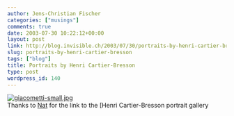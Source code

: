 ```yaml
---
author: Jens-Christian Fischer
categories: ["musings"]
comments: true
date: 2003-07-30 10:22:12+00:00
layout: post
link: http://blog.invisible.ch/2003/07/30/portraits-by-henri-cartier-bresson/
slug: portraits-by-henri-cartier-bresson
tags: ["blog"]
title: Portraits by Henri Cartier-Bresson
type: post
wordpress_id: 140
---
```


[![giacometti-small.jpg](http://www.invisible.ch/archives/images/giacometti-small.jpg)](http://www.washingtonpost.com/wp-srv/style/museums/photogallery/bresson/)  
Thanks to [Nat](http://www.nat.org/) for the link to the [Henri Cartier-Bresson portrait gallery
